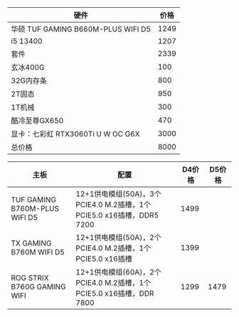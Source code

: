 |硬件|价格|
|-----|-----|
|华硕 TUF GAMING B660M-PLUS WIFI D5|1249|
|i5 13400|1207|
|套件|2339|
|玄冰400G|100|
|32G内存条|800|
|2T固态|950|
|1T机械|300|
|酷冷至尊GX650|470|
|显卡：七彩虹 RTX3060Ti U W OC G6X|3000|
|总价格|8000|


|主板|配置|D4价格|D5价格|
|-----|-----|-----|------------|
|TUF GAMING B760M-PLUS WIFI D5|12+1供电模组(50A)，3个PCIE4.0 M.2插槽，1个PCIE5.0 x16插槽，DDR5 7200|1499|
|TX GAMING B760M WIFI D5| 12+1供电模组(50A)，2个PCIE4.0 M.2插槽，1个PCIE5.0 x16插槽|1399|
|ROG STRIX B760G GAMING WIFI|12+1供电模组(60A)，2个PCIE4.0 M.2插槽，1个PCIE5.0 x16插槽，DDR 7800|1299|1479|






